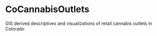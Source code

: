 # CoCannabisOutlets
GIS derived descriptives and visualizations of retail cannabis outlets in Colorado
